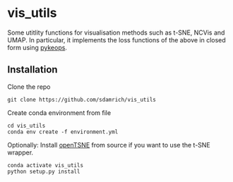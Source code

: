 # vis_utils
Some utitlity functions for visualisation methods such as t-SNE, NCVis and UMAP. 
In particular, it implements the loss functions of the above in closed form using [pykeops](https://github.com/getkeops/keops/tree/master/pykeops).


## Installation
Clone the repo
```
git clone https://github.com/sdamrich/vis_utils
```
Create conda environment from file
```
cd vis_utils
conda env create -f environment.yml
```

Optionally: Install [openTSNE](https://github.com/sdamrich/openTSNE) from source if you want to use the t-SNE wrapper.

```
conda activate vis_utils
python setup.py install
```


